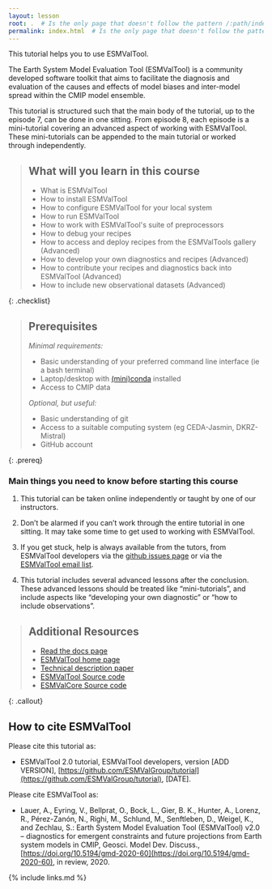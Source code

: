 ```yaml
---
layout: lesson
root: .  # Is the only page that doesn't follow the pattern /:path/index.html
permalink: index.html  # Is the only page that doesn't follow the pattern /:path/index.html
---
```


This tutorial helps you to use ESMValTool.

The Earth System Model Evaluation Tool (ESMValTool) is a community developed
software toolkit that aims to facilitate the diagnosis and evaluation of the
causes and effects of model biases and inter-model spread within the CMIP model
ensemble.

This tutorial is structured such that the main body of the tutorial, up to the
episode 7, can be done in one sitting. From episode 8, each episode is a
mini-tutorial covering an advanced aspect of working with ESMValTool. These
mini-tutorials can be appended to the main tutorial or worked through
independently.

> ## What will you learn in this course
>
> - What is ESMValTool
> - How to install ESMValTool
> - How to configure ESMValTool for your local system
> - How to run ESMValTool
> - How to work with ESMValTool's suite of preprocessors
> - How to debug your recipes
> - How to access and deploy recipes from the ESMValTools gallery (Advanced)
> - How to develop your own diagnostics and recipes (Advanced)
> - How to contribute your recipes and diagnostics back into ESMValTool
>   (Advanced)
> - How to include new observational datasets (Advanced)
>
{: .checklist}

> ## Prerequisites
>
> *Minimal requirements:*
>
> - Basic understanding of your preferred command line interface (ie a bash
>   terminal)
> - Laptop/desktop with
>   [(mini)conda](https://docs.conda.io/en/latest/miniconda.html) installed
> - Access to CMIP data
>
> *Optional, but useful:*
>
> - Basic understanding of git
> - Access to a suitable computing system (eg CEDA-Jasmin, DKRZ-Mistral)
> - GitHub account
>
{: .prereq}

### Main things you need to know before starting this course

1. This tutorial can be taken online independently or taught by one of our
   instructors.

2. Don’t be alarmed if you can’t work through the entire tutorial in one
   sitting. It may take some time to get used to working with ESMValTool.

3. If you get stuck, help is always available from the tutors, from ESMValTool
    developers via the [github issues
    page](https://github.com/ESMValGroup/ESMValTool/issues) or via the
    [ESMValTool email list](mailto:esmvaltool@listserv.dfn.de).

4. This tutorial includes several advanced lessons after the conclusion. These
   advanced lessons should be treated like “mini-tutorials”, and include aspects
   like “developing your own diagnostic” or “how to include observations”.

> ## Additional Resources
>
> - [Read the docs page](https://esmvaltool.readthedocs.io/)
> - [ESMValTool home page](https://www.esmvaltool.org/)
> - [Technical description paper](https://doi.org/10.5194/gmd-13-1179-2020)
> - [ESMValTool Source code](https://github.com/ESMValGroup/ESMValTool)
> - [ESMValCore Source code](https://github.com/ESMValGroup/ESMValCore)
>
{: .callout}

## How to cite ESMValTool

Please cite this tutorial as:

- ESMValTool 2.0 tutorial, ESMValTool developers, version [ADD VERSION],
  [https://github.com/ESMValGroup/tutorial](https://github.com/ESMValGroup/tutorial),
  [DATE].

Please cite ESMValTool as:

- Lauer, A., Eyring, V., Bellprat, O., Bock, L., Gier, B. K., Hunter, A.,
  Lorenz, R., Pérez-Zanón, N., Righi, M., Schlund, M., Senftleben, D., Weigel,
  K., and Zechlau, S.: Earth System Model Evaluation Tool (ESMValTool) v2.0 –
  diagnostics for emergent constraints and future projections from Earth
  system models in CMIP, Geosci. Model Dev. Discuss.,
  [https://doi.org/10.5194/gmd-2020-60](https://doi.org/10.5194/gmd-2020-60),
  in review, 2020.

{% include links.md %}

